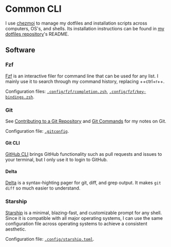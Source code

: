 # Common CLI

I use [chezmoi](https://github.com/twpayne/chezmoi) to manage my dotfiles and installation scripts across computers, OS's, and shells.
Its installation instructions can be found in [my dotfiles repository](https://github.com/patrick-5546/dotfiles)'s README.

## Software

### Fzf

[Fzf](https://github.com/junegunn/fzf) is an interactive filer for command line that can be used for any list.
I mainly use it to search through my command history, replacing ++ctrl+r++.

Configuration files: [`.config/fzf/completion.zsh`](https://github.com/patrick-5546/dotfiles/blob/main/dot_config/fzf/completion.zsh),
[`.config/fzf/key-bindings.zsh`](https://github.com/patrick-5546/dotfiles/blob/main/dot_config/fzf/key-bindings.zsh).

### Git

See [Contributing to a Git Repository](../../reference/git/git_contributing.md) and [Git Commands](../../reference/git/git_commands.md)
for my notes on Git.

Configuration file: [`.gitconfig`](https://github.com/patrick-5546/dotfiles/blob/main/dot_gitconfig.tmpl).

#### Git CLI

[GitHub CLI](https://github.com/cli/cli) brings GitHub functionality such as pull requests and issues to your terminal,
but I only use it to login to GitHub.

#### Delta

[Delta](https://github.com/dandavison/delta) is a syntax-highting pager for git, diff, and grep output.
It makes `git diff` so much easier to understand.

### Starship

[Starship](https://starship.rs) is a minimal, blazing-fast, and customizable prompt for any shell.
Since it is compatible with all major operating systems, I can use the same configuration file across operating systems
to achieve a consistent aesthetic.

Configuration file: [`.config/starship.toml`](https://github.com/patrick-5546/dotfiles/blob/main/dot_config/starship.toml).
